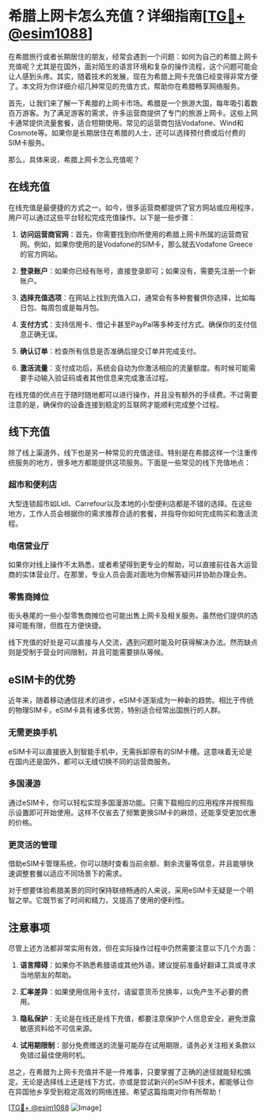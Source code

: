 # 希腊上网卡怎么充值？详细指南[[TG💪+ @esim1088](https://t.me/s/esim1088)]

在希腊旅行或者长期居住的朋友，经常会遇到一个问题：如何为自己的希腊上网卡充值呢？尤其是在国外，面对陌生的语言环境和复杂的操作流程，这个问题可能会让人感到头疼。其实，随着技术的发展，现在为希腊上网卡充值已经变得非常方便了。本文将为你详细介绍几种常见的充值方式，帮助你在希腊畅享网络服务。

首先，让我们来了解一下希腊的上网卡市场。希腊是一个旅游大国，每年吸引着数百万游客。为了满足游客的需求，许多运营商提供了专门的旅游上网卡。这些上网卡通常提供流量套餐，适合短期使用。常见的运营商包括Vodafone、Wind和Cosmote等。如果你是长期居住在希腊的人士，还可以选择预付费或后付费的SIM卡服务。

那么，具体来说，希腊上网卡怎么充值呢？

## 在线充值

在线充值是最便捷的方式之一。如今，很多运营商都提供了官方网站或应用程序，用户可以通过这些平台轻松完成充值操作。以下是一些步骤：

1. **访问运营商官网**：首先，你需要找到你所使用的希腊上网卡所属的运营商官网。例如，如果你使用的是Vodafone的SIM卡，那么就去Vodafone Greece的官方网站。

2. **登录账户**：如果你已经有账号，直接登录即可；如果没有，需要先注册一个新账户。

3. **选择充值选项**：在网站上找到充值入口，通常会有多种套餐供你选择，比如每日包、每周包或是每月包。

4. **支付方式**：支持信用卡、借记卡甚至PayPal等多种支付方式。确保你的支付信息正确无误。

5. **确认订单**：检查所有信息是否准确后提交订单并完成支付。

6. **激活流量**：支付成功后，系统会自动为你激活相应的流量额度。有时候可能需要手动输入验证码或者其他信息来完成激活过程。

在线充值的优点在于随时随地都可以进行操作，并且没有额外的手续费。不过需要注意的是，确保你的设备连接到稳定的互联网才能顺利完成整个过程。

## 线下充值

除了线上渠道外，线下也是另一种常见的充值途径。特别是在希腊这样一个注重传统服务的地方，很多地方都能提供这项服务。下面是一些常见的线下充值地点：

### 超市和便利店

大型连锁超市如Lidl、Carrefour以及本地的小型便利店都是不错的选择。在这些地方，工作人员会根据你的需求推荐合适的套餐，并指导你如何完成购买和激活流程。

### 电信营业厅

如果你对线上操作不太熟悉，或者希望得到更专业的帮助，可以直接前往各大运营商的实体营业厅。在那里，专业人员会面对面地为你解答疑问并协助办理业务。

### 零售商摊位

街头巷尾的一些小型零售商摊位也可能出售上网卡及相关服务。虽然他们提供的选择可能有限，但胜在方便快捷。

线下充值的好处是可以直接与人交流，遇到问题时能及时获得解决办法。然而缺点则是受制于营业时间限制，并且可能需要排队等候。

## eSIM卡的优势

近年来，随着移动通信技术的进步，eSIM卡逐渐成为一种新的趋势。相比于传统的物理SIM卡，eSIM卡具有诸多优势，特别适合经常出国旅行的人群。

### 无需更换手机

eSIM卡可以直接嵌入到智能手机中，无需拆卸原有的SIM卡槽。这意味着无论是在国内还是国外，都可以无缝切换不同的运营商服务。

### 多国漫游

通过eSIM卡，你可以轻松实现多国漫游功能。只需下载相应的应用程序并按照指示设置即可开始使用。这样不仅省去了频繁更换SIM卡的麻烦，还能享受更加优惠的价格。

### 更灵活的管理

借助eSIM卡管理系统，你可以随时查看当前余额、剩余流量等信息，并且能够快速调整套餐以适应不同场景下的需求。

对于想要体验希腊美景的同时保持联络畅通的人来说，采用eSIM卡无疑是一个明智之举。它既节省了时间和精力，又提高了使用的便利性。

## 注意事项

尽管上述方法都非常实用有效，但在实际操作过程中仍然需要注意以下几个方面：

1. **语言障碍**：如果你不熟悉希腊语或其他外语，建议提前准备好翻译工具或寻求当地朋友的帮助。

2. **汇率差异**：如果使用信用卡支付，请留意货币兑换率，以免产生不必要的费用。

3. **隐私保护**：无论是在线还是线下充值，都要注意保护个人信息安全，避免泄露敏感资料给不可信来源。

4. **试用期限制**：部分免费赠送的流量可能存在试用期限，请务必关注相关条款以免错过最佳使用时机。

总之，在希腊为上网卡充值并不是一件难事，只要掌握了正确的途径就能轻松搞定。无论是选择线上还是线下方式，亦或是尝试新兴的eSIM卡技术，都能够让你在异国他乡享受到稳定高效的网络连接。希望这篇指南对你有所帮助！

[[TG💪+ @esim1088](https://t.me/s/esim1088) ![Image](https://i.postimg.cc/4NQfJmqS/Snipaste-2025-05-13-00-14-12.png)]